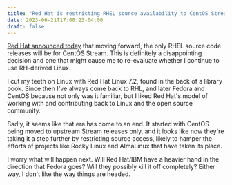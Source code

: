 ```yaml
---
title: "Red Hat is restricting RHEL source availability to CentOS Stream"
date: 2023-06-21T17:00:23-04:00
draft: false
---
```



[Red Hat announced today](https://www.redhat.com/en/blog/furthering-evolution-centos-stream) that moving forward, the only RHEL source code releases will be for CentOS Stream. This is definitely a disappointing decision and one that might cause me to re-evaluate whether I continue to use RH-derived Linux.

I cut my teeth on Linux with Red Hat Linux 7.2, found in the back of a library book. Since then I've always come back to RHL, and later Fedora and CentOS because not only was it familiar, but I liked Red Hat's model of working with and contributing back to Linux and the open source community.

Sadly, it seems like that era has come to an end. It started with CentOS being moved to upstream Stream releases only, and it looks like now they're taking it a step further by restricting source access, likely to hamper the efforts of projects like Rocky Linux and AlmaLinux that have taken its place.

I worry what will happen next. Will Red Hat/IBM have a heavier hand in the direction that Fedora goes? Will they possibly kill it off completely? Either way, I don't like the way things are headed.
